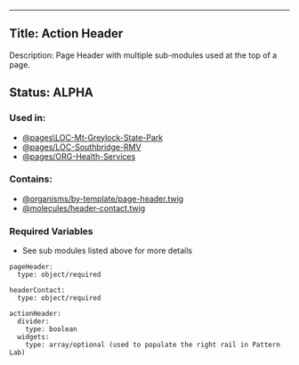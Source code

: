 
---
Title: Action Header
---
Description: Page Header with multiple sub-modules used at the top of a page.

## Status: ALPHA


### Used in:
- [@pages\LOC-Mt-Greylock-State-Park](/?p=pages-LOC-Mt-Greylock-State-Park)
- [@pages/LOC-Southbridge-RMV](/?p=pages-LOC-Southbridge-RMV)
- [@pages/ORG-Health-Services](/?p=pages-ORG-Health-Services)


### Contains:
- [@organisms/by-template/page-header.twig](/?p=organisms-page-header)
- [@molecules/header-contact.twig](/?p=molecules-header-contact)


### Required Variables
- See sub modules listed above for more details

~~~
pageHeader:
  type: object/required

headerContact: 
  type: object/required

actionHeader:
  divider: 
    type: boolean
  widgets:
    type: array/optional (used to populate the right rail in Pattern Lab)
~~~





